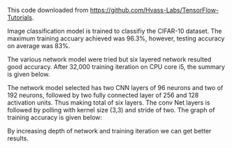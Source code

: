 ﻿This code downloaded from https://github.com/Hvass-Labs/TensorFlow-Tutorials.

Image classification model is trained to classifiy the CIFAR-10 dataset. 
The maximum training accuary achieved was 96.3%, however, testing accuracy on average was 83%. 

The various network model were tried but six layered network resulted good accuracy. After 32,000 training iteration on CPU core i5, the summary is given below.   



The network model selected has two CNN layers of 96 neurons and two of 192 neurons, followed by two fully connected layer of 256 and 128 activation units. Thus making total of six layers. The conv Net layers is followed by polling with kernel size (3,3) and stride of two. The graph of training accuracy is given below:

By increasing depth of network and training iteration we can get better results.

